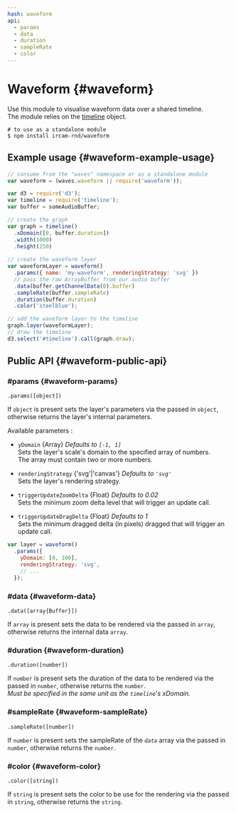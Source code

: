 ```yaml
---
hash: waveform
api:
  - params
  - data
  - duration
  - sampleRate
  - color
---
```


# Waveform {#waveform}

Use this module to visualise waveform data over a shared timeline.  
The module relies on the [timeline](https://github.com/Ircam-RnD/timeLine) object.

~~~
# to use as a standalone module
$ npm install ircam-rnd/waveform
~~~

<!-- _A working demo for this module can be found [here](#)_ -->

## Example usage {#waveform-example-usage}

~~~javascript
// consume from the "waves" namespace or as a standalone module
var waveform = (waves.waveform || require('waveform'));

var d3 = require('d3');
var timeline = require('timeline');
var buffer = someAudioBuffer;

// create the graph
var graph = timeline()
  .xDomain([0, buffer.duration])
  .width(1000)
  .height(150)
  
// create the waveform layer
var waveformLayer = waveform()
  .params({ name: 'my-waveform', renderingStrategy: 'svg' })
  // pass the raw ArrayBuffer from our audio buffer
  .data(buffer.getChannelData(0).buffer)
  .sampleRate(buffer.sampleRate)
  .duration(buffer.duration)
  .color('steelblue');

// add the waveform layer to the timeline
graph.layer(waveformLayer);
// draw the timeline
d3.select('#timeline').call(graph.draw);
~~~


## Public API {#waveform-public-api}


### #params {#waveform-params}

`.params([object])`

If `object` is present sets the layer's parameters via the passed in `object`, otherwise returns the layer's internal parameters.  

Available parameters :

* `yDomain` {Array} _Defaults to `[-1, 1]`_  
  Sets the layer's scale's domain to the specified array of numbers.  
  The array must contain two or more numbers.  

* `renderingStrategy` {'svg'|'canvas'} _Defaults to `'svg'`_  
  Sets the layer's rendering strategy.  

* `triggerUpdateZoomDelta` {Float} _Defaults to 0.02_  
  Sets the minimum zoom delta level that will trigger an update call.  

* `triggerUpdateDragDelta` {Float} _Defaults to 1_  
  Sets the minimum dragged delta (in pixels) dragged that will trigger an update call.

~~~javascript
var layer = waveform()
  .params({
    yDomain: [0, 100],
    renderingStrategy: 'svg',
    // ...
  });
~~~ 


### #data {#waveform-data}

`.data([array{Buffer}])`

If `array` is present sets the data to be rendered via the passed in `array`, otherwise returns the internal data `array`.


### #duration {#waveform-duration}

`.duration([number])`

If `number` is present sets the duration of the data to be rendered via the passed in `number`, otherwise returns the `number`.  
_Must be specified in the same unit as the `timeline`'s xDomain._


### #sampleRate {#waveform-sampleRate}

`.sampleRate([number])`   

If `number` is present sets the sampleRate of the _`data`_ array via the passed in `number`, otherwise returns the `number`.


### #color {#waveform-color}

`.color([string])`

If `string` is present sets the color to be use for the rendering via the passed in `string`, otherwise returns the `string`.



















